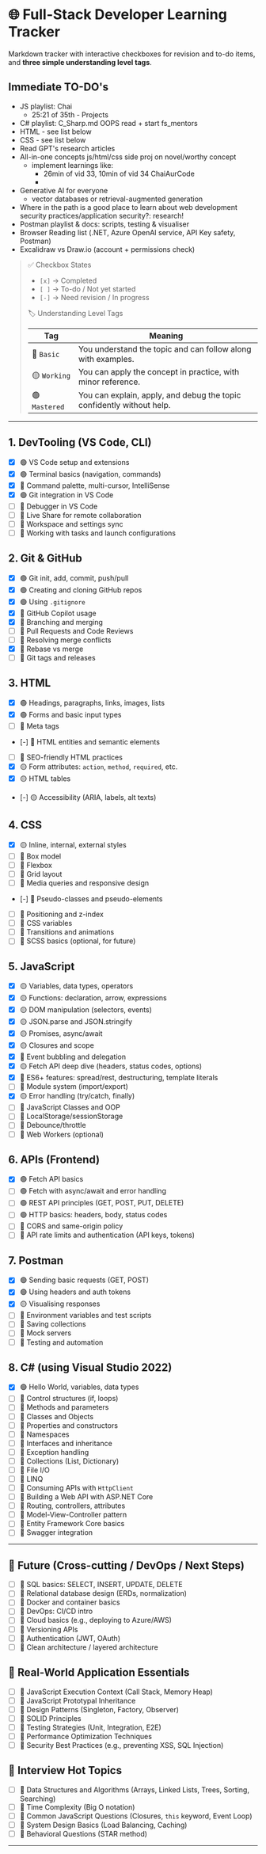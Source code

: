 # 🌐 Full-Stack Developer Learning Tracker

Markdown tracker with interactive checkboxes for revision and to-do items, and **three simple understanding level tags**.

## Immediate TO-DO's

- JS playlist: Chai
  - 25:21 of 35th - Projects
- C# playlist: C_Sharp.md OOPS read + start fs_mentors
- HTML - see list below
- CSS - see list below
- Read GPT's research articles
- All-in-one concepts js/html/css side proj on novel/worthy concept
  - implement learnings like:
    - 26min of vid 33, 10min of vid 34 ChaiAurCode
    -
- Generative AI for everyone
  - vector databases or retrieval-augmented generation
- Where in the path is a good place to learn about web development security practices/application security?: research!
- Postman playlist & docs: scripts, testing & visualiser
- Browser Reading list (.NET, Azure OpenAI service, API Key safety, Postman)
- Excalidraw vs Draw.io (account + permissions check)
<!-- - backend as suggested in  -->

> ✅ Checkbox States
>
>- `[x]` → Completed
>- `[ ]` → To-do / Not yet started
>- `[-]` → Need revision / In progress
>
> 🏷️ Understanding Level Tags
>
>| Tag           | Meaning                                                               |
>| ------------- | --------------------------------------------------------------------- |
>| 🔴 `Basic`    | You understand the topic and can follow along with examples.          |
>| 🟡 `Working`  | You can apply the concept in practice, with minor reference.          |
>| 🟢 `Mastered` | You can explain, apply, and debug the topic confidently without help. |

---

## 1. DevTooling (VS Code, CLI)

- [x] 🟢 VS Code setup and extensions
- [x] 🟢 Terminal basics (navigation, commands)
- [x] 🔴 Command palette, multi-cursor, IntelliSense
- [x] 🟢 Git integration in VS Code
- [ ] 🔴 Debugger in VS Code
- [ ] 🔴 Live Share for remote collaboration
- [ ] 🔴 Workspace and settings sync
- [ ] 🔴 Working with tasks and launch configurations

## 2. Git & GitHub

- [x] 🟢 Git init, add, commit, push/pull
- [x] 🟢 Creating and cloning GitHub repos
- [x] 🟢 Using `.gitignore`
- [x] 🔴 GitHub Copilot usage
- [x] 🔴 Branching and merging
- [ ] 🔴 Pull Requests and Code Reviews
- [ ] 🔴 Resolving merge conflicts
- [x] 🔴 Rebase vs merge
- [ ] 🔴 Git tags and releases

## 3. HTML

- [x] 🟢 Headings, paragraphs, links, images, lists
- [x] 🟢 Forms and basic input types
- [ ] 🔴 Meta tags
- [-] 🔴 HTML entities and semantic elements
- [ ] 🔴 SEO-friendly HTML practices
- [x] 🟡 Form attributes: `action`, `method`, `required`, etc.
- [x] 🟡 HTML tables
- [-] 🟡 Accessibility (ARIA, labels, alt texts)

## 4. CSS

- [x] 🟡 Inline, internal, external styles
- [ ] 🔴 Box model
- [ ] 🔴 Flexbox
- [ ] 🔴 Grid layout
- [ ] 🔴 Media queries and responsive design
- [-] 🔴 Pseudo-classes and pseudo-elements
- [ ] 🔴 Positioning and z-index
- [ ] 🔴 CSS variables
- [ ] 🔴 Transitions and animations
- [ ] 🔴 SCSS basics (optional, for future)

## 5. JavaScript

- [x] 🟡 Variables, data types, operators
- [x] 🟡 Functions: declaration, arrow, expressions
- [x] 🟡 DOM manipulation (selectors, events)
- [x] 🟡 JSON.parse and JSON.stringify
- [x] 🟡 Promises, async/await
- [x] 🟡 Closures and scope
- [x] 🔴 Event bubbling and delegation
- [x] 🟡 Fetch API deep dive (headers, status codes, options)
- [x] 🔴 ES6+ features: spread/rest, destructuring, template literals
- [ ] 🔴 Module system (import/export)
- [x] 🟡 Error handling (try/catch, finally)
- [ ] 🔴 JavaScript Classes and OOP
- [ ] 🔴 LocalStorage/sessionStorage
- [ ] 🔴 Debounce/throttle
- [ ] 🔴 Web Workers (optional)

## 6. APIs (Frontend)

- [x] 🟢 Fetch API basics
- [ ] 🟢 Fetch with async/await and error handling
- [ ] 🟢 REST API principles (GET, POST, PUT, DELETE)
- [ ] 🟢 HTTP basics: headers, body, status codes
- [ ] 🔴 CORS and same-origin policy
- [ ] 🔴 API rate limits and authentication (API keys, tokens)

## 7. Postman

- [x] 🟢 Sending basic requests (GET, POST)
- [x] 🟢 Using headers and auth tokens
- [x] 🟡 Visualising responses
- [ ] 🔴 Environment variables and test scripts
- [ ] 🔴 Saving collections
- [ ] 🔴 Mock servers
- [ ] 🔴 Testing and automation

## 8. C# (using Visual Studio 2022)

- [x] 🟢 Hello World, variables, data types
- [ ] 🔴 Control structures (if, loops)
- [ ] 🔴 Methods and parameters
- [ ] 🔴 Classes and Objects
- [ ] 🔴 Properties and constructors
- [ ] 🔴 Namespaces
- [ ] 🔴 Interfaces and inheritance
- [ ] 🔴 Exception handling
- [ ] 🔴 Collections (List, Dictionary)
- [ ] 🔴 File I/O
- [ ] 🔴 LINQ
- [ ] 🔴 Consuming APIs with `HttpClient`
- [ ] 🔴 Building a Web API with ASP.NET Core
- [ ] 🔴 Routing, controllers, attributes
- [ ] 🔴 Model-View-Controller pattern
- [ ] 🔴 Entity Framework Core basics
- [ ] 🔴 Swagger integration

---

## 🚧 Future (Cross-cutting / DevOps / Next Steps)

- [ ] 🔴 SQL basics: SELECT, INSERT, UPDATE, DELETE
- [ ] 🔴 Relational database design (ERDs, normalization)
- [ ] 🔴 Docker and container basics
- [ ] 🔴 DevOps: CI/CD intro
- [ ] 🔴 Cloud basics (e.g., deploying to Azure/AWS)
- [ ] 🔴 Versioning APIs
- [ ] 🔴 Authentication (JWT, OAuth)
- [ ] 🔴 Clean architecture / layered architecture

## 🚀 Real-World Application Essentials

- [ ] 🔴 JavaScript Execution Context (Call Stack, Memory Heap)
- [ ] 🔴 JavaScript Prototypal Inheritance
- [ ] 🔴 Design Patterns (Singleton, Factory, Observer)
- [ ] 🔴 SOLID Principles
- [ ] 🔴 Testing Strategies (Unit, Integration, E2E)
- [ ] 🔴 Performance Optimization Techniques
- [ ] 🔴 Security Best Practices (e.g., preventing XSS, SQL Injection)

## 🎯 Interview Hot Topics

- [ ] 🔴 Data Structures and Algorithms (Arrays, Linked Lists, Trees, Sorting, Searching)
- [ ] 🔴 Time Complexity (Big O notation)
- [ ] 🔴 Common JavaScript Questions (Closures, `this` keyword, Event Loop)
- [ ] 🔴 System Design Basics (Load Balancing, Caching)
- [ ] 🔴 Behavioral Questions (STAR method)

---
